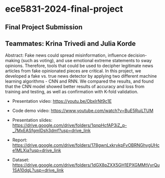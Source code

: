 # ece5831-2024-final-project

## Final Project Submission 
## Teammates: Krina Trivedi and Julia Korde

Abstract: 
Fake news could spread misinformation, influence decision-making (such as voting), and use emotional extreme statements to sway opinions. Therefore, tools that could be used to decipher legitimate news articles from fake opinionated pieces are critical. In this project, we developed a fake vs. true news detector by applying two different machine learning algorithms - CNN and RNN. We compared the results, and found that the CNN model showed better results of accuracy and loss from training and testing, as well as confirmation with K-fold validation.

- Presentation video: https://youtu.be/ObxlrNt9c1E

- Code demo video: https://www.youtube.com/watch?v=BuE5RuiLTUM

- Presentation slides: https://drive.google.com/drive/folders/1qnpHcfAP3iZ_p-_7MxEASfgmlDsh3dmf?usp=drive_link

- Report: https://drive.google.com/drive/folders/178gwnLxkrykpFvOBRNGhygUHce1MLXja?usp=drive_link

- Dataset: https://drive.google.com/drive/folders/1dGX8pZXX5GH1EPXGMMtVyrQu1SA10dgL?usp=drive_link

